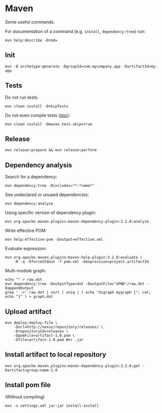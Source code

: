 # Maven

Some useful commands.

For documentation of a command (e.g. `install`, `dependency:tree`) run:

```shell
mvn help:describe -Dcmd=
```

## Init

```shell
mvn -B archetype:generate -DgroupId=com.mycompany.app -DartifactId=my-app
```

## Tests

Do not run tests:

```shell
mvn clean install -DskipTests
```

Do not even compile tests ([doc](https://maven.apache.org/surefire/maven-surefire-plugin/examples/skipping-tests.html
)):

```shell
mvn clean install -Dmaven.test.skip=true
```

## Release

```shell
mvn release:prepare && mvn release:perform
```

## Dependency analysis

Search for a dependency:

```shell
mvn dependency:tree -Dincludes="*:*name*"
```

See undeclared or unused dependencies:

```shell
mvn dependency:analyze
```

Using specific version of dependency plugin:
```shell
mvn org.apache.maven.plugins:maven-dependency-plugin:3.2.0:analyze
```

Write effective POM:

```shell
mvn help:effective-pom -Doutput=effective.xml
```

Evaluate expression:

```shell
mvn org.apache.maven.plugins:maven-help-plugin:3.2.0:evaluate \
    -N -q -DforceStdout -f pom.xml -Dexpression=project.artifactId
```

Multi-module graph:

```shell
echo "" > raw.dot
mvn dependency:tree -DoutputType=dot -DoutputFile="$PWD"/raw.dot -DappendOutput
grep ' ->' raw.dot | sort | uniq | ( echo "digraph mygraph {"; cat; echo "}" ) > graph.dot
```

## Upload artifact

```shell
mvn deploy:deploy-file \
    -Durl=http://nexus/repository/releases/ \
    -DrepositoryId=releases \
    -DpomFile=artifact-1.0.pom \
    -Dfile=artifact-1.0.pom #or .jar
```

## Install artifact to local repository

```shell
mvn org.apache.maven.plugins:maven-dependency-plugin:3.2.0:get -Dartifact=group:name:1.0
```

## Install pom file

(Without compiling)
```shell
mvn -s settings.xml jar:jar install:install
```
